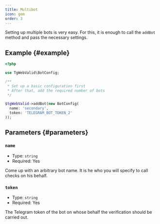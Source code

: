 ```yaml
---
title: Multibot
icon: gem
order: 3
---
```


Setting up multiple bots is very easy. For this, it is enough to call the `addBot` method and pass the necessary settings.

## Example {#example}

```php
<?php

use TgWebValid\BotConfig;

/**
 * Set up a basic configuration first
 * After that, add the required number of bots
 */

$tgWebValid->addBot(new BotConfig(
  name: 'secondary',
  token: 'TELEGRAM_BOT_TOKEN_2'
));
```

## Parameters {#parameters}

### `name`
- Type: `string`
- Required: Yes

Come up with an arbitrary bot name. It is he who you will specify to call checks on his behalf.

### `token`
- Type: `string`
- Required: Yes

The Telegram token of the bot on whose behalf the verification should be carried out.